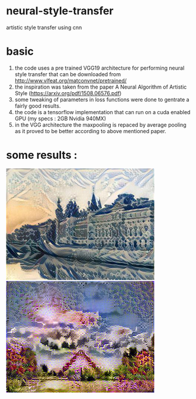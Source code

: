 # neural-style-transfer
artistic style transfer using cnn 

# basic
1. the code uses a pre trained VGG19 architecture for performing neural style transfer that can be downloaded from http://www.vlfeat.org/matconvnet/pretrained/
2. the inspiration was taken from the paper A Neural Algorithm of Artistic Style (https://arxiv.org/pdf/1508.06576.pdf)
3. some tweaking of parameters in loss functions were done to gentrate a fairly good results.
4. the code is a tensorflow implementation that can run on a cuda enabled GPU (my specs : 2GB Nvidia 940MX)
5. in the VGG architecture the maxpooling is repaced by average pooling as it proved to be better according to above mentioned paper.

# some results :

![alt text](https://github.com/jaydeepthik/neural-style-transfer/blob/master/output/generated_image.jpg)
![alt text](https://github.com/jaydeepthik/neural-style-transfer/blob/master/output/new2/generated_image_.jpg)
